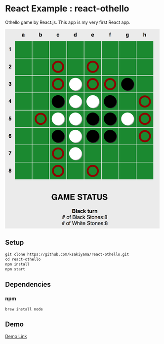 # React Example : react-othello
Othello game by React.js. This app is my very first React app.

<img src="app_image.png" width="500px" />

## Setup
```
git clone https://github.com/ksakiyama/react-othello.git
cd react-othello
npm install
npm start
```

## Dependencies
### npm
```
brew install node
```

## Demo
[Demo Link](https://react-othello.firebaseapp.com/)
